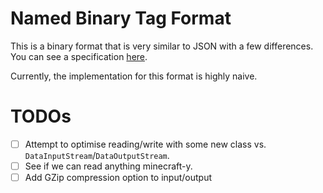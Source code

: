 # Named Binary Tag Format

This is a binary format that is very similar to JSON with a few differences.  You can see a specification [here](https://minecraft.gamepedia.com/NBT_format).

Currently, the implementation for this format is highly naive.


# TODOs

- [ ] Attempt to optimise reading/write with some new class vs. `DataInputStream`/`DataOutputStream`.
- [ ] See if we can read anything minecraft-y.
- [ ] Add GZip compression option to input/output